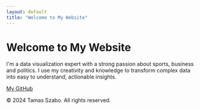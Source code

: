 ```yaml
---
layout: default
title: "Welcome to My Website"
---
```


<link rel="stylesheet" href="/assets/style.css">

# Welcome to My Website

I'm a data visualization expert with a strong passion about sports, business and politics. I use my creativity and knowledge to transform complex data into easy to understand, actionable insights.


[My GitHub](https://github.com/prostaw)

&copy; 2024 Tamas Szabo. All rights reserved.
